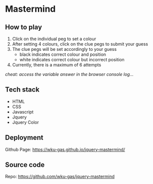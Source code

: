 # Mastermind

## How to play

1. Click on the individual peg to set a colour
2. After setting 4 colours, click on the clue pegs to submit your guess
3. The clue pegs will be set accordingly to your guess
   - black indicates correct colour and position
   - white indicates correct colour but incorrect position
4. Currently, there is a maximum of 6 attempts

_cheat: access the variable answer in the browser console log..._

## Tech stack

- HTML
- CSS
- Javascript
- Jquery
- Jquery Color

## Deployment

Github Page: https://wku-gas.github.io/jquery-mastermind/

## Source code

Repo: https://github.com/wku-gas/jquery-mastermind
